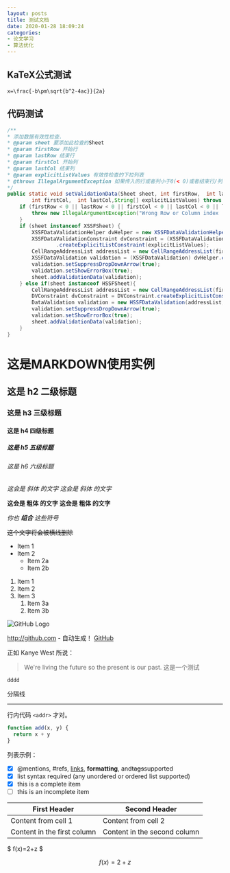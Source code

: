 ```yaml
---
layout: posts
title: 测试文档
date: 2020-01-28 18:09:24
categories:
- 论文学习
- 算法优化
---
```

## KaTeX公式测试

```
x=\frac{-b\pm\sqrt{b^2-4ac}}{2a}
```

## 代码测试

```java
/**
* 添加数据有效性检查.
* @param sheet 要添加此检查的Sheet
* @param firstRow 开始行
* @param lastRow 结束行
* @param firstCol 开始列
* @param lastCol 结束列
* @param explicitListValues 有效性检查的下拉列表
* @throws IllegalArgumentException 如果传入的行或者列小于0(< 0)或者结束行/列比开始行/列小
*/
public static void setValidationData(Sheet sheet, int firstRow,  int lastRow,
        int firstCol,  int lastCol,String[] explicitListValues) throws IllegalArgumentException{
    if (firstRow < 0 || lastRow < 0 || firstCol < 0 || lastCol < 0 || lastRow < firstRow || lastCol < firstCol) {
        throw new IllegalArgumentException("Wrong Row or Column index : " + firstRow+":"+lastRow+":"+firstCol+":" +lastCol);
    }
    if (sheet instanceof XSSFSheet) {
        XSSFDataValidationHelper dvHelper = new XSSFDataValidationHelper((XSSFSheet)sheet);
        XSSFDataValidationConstraint dvConstraint = (XSSFDataValidationConstraint) dvHelper
                .createExplicitListConstraint(explicitListValues);
        CellRangeAddressList addressList = new CellRangeAddressList(firstRow, lastRow, firstCol, lastCol);
        XSSFDataValidation validation = (XSSFDataValidation) dvHelper.createValidation(dvConstraint, addressList);
        validation.setSuppressDropDownArrow(true);
        validation.setShowErrorBox(true);
        sheet.addValidationData(validation);
    } else if(sheet instanceof HSSFSheet){
        CellRangeAddressList addressList = new CellRangeAddressList(firstRow, lastRow, firstCol, lastCol);
        DVConstraint dvConstraint = DVConstraint.createExplicitListConstraint(explicitListValues);
        DataValidation validation = new HSSFDataValidation(addressList, dvConstraint);
        validation.setSuppressDropDownArrow(true);
        validation.setShowErrorBox(true);
        sheet.addValidationData(validation);
    }
}  
```


# 这是MARKDOWN使用实例

## 这是 h2 二级标题

### 这是 h3 三级标题

#### 这是 h4 四级标题

##### 这是 h5 五级标题

###### 这是 h6 六级标题

*这会是 斜体 的文字*
_这会是 斜体 的文字_

**这会是 粗体 的文字**
__这会是 粗体 的文字__

_你也 **组合** 这些符号_

~~这个文字将会被横线删除~~

* Item 1
* Item 2
  * Item 2a
  * Item 2b

1. Item 1
1. Item 2
1. Item 3
   1. Item 3a
   1. Item 3b

![GitHub Logo](https://camo.githubusercontent.com/5215e6fe0e2fc740eb8d91fe380287294fcacca5/68747470733a2f2f6f63746f6465782e6769746875622e636f6d2f696d616765732f79616b746f6361742e706e67)

http://github.com - 自动生成！
[GitHub](http://github.com)

正如 Kanye West 所说：

> We're living the future so
> the present is our past.
> 这是一个测试

    dddd

分隔线

---

行内代码
`<addr>` 才对。

```javascript
function add(x, y) {
  return x + y
}
```


列表示例：

- [x] @mentions, #refs, [links](http://www.baidu.com), **formatting**, and~~tags~~supported
- [x] list syntax required (any unordered or ordered list supported)
- [x] this is a complete item
- [ ] this is an incomplete item

| First Header                | Second Header                |
| --------------------------- | ---------------------------- |
| Content from cell 1         | Content from cell 2          |
| Content in the first column | Content in the second column |


$
f(x)=2+z
$

$$
f(x)=2+z
$$
